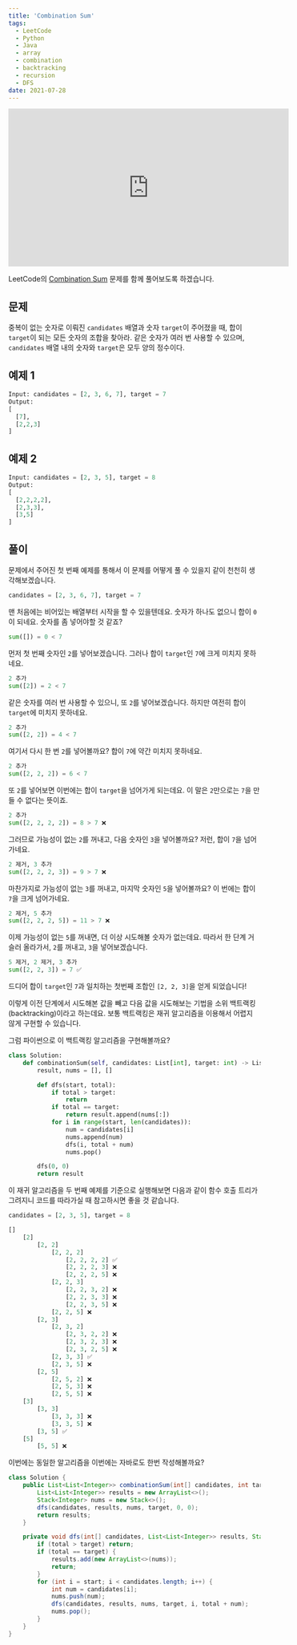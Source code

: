 ```yaml
---
title: 'Combination Sum'
tags:
  - LeetCode
  - Python
  - Java
  - array
  - combination
  - backtracking
  - recursion
  - DFS
date: 2021-07-28
---
```


<iframe width="560" height="315" src="https://www.youtube.com/embed/x7aNj2iYMtA" title="YouTube video player" frameborder="0" allow="accelerometer; autoplay; clipboard-write; encrypted-media; gyroscope; picture-in-picture; web-share" allowfullscreen></iframe>

LeetCode의 [Combination Sum](https://leetcode.com/problems/combination-sum/) 문제를 함께 풀어보도록 하겠습니다.

## 문제

중복이 없는 숫자로 이뤄진 `candidates` 배열과 숫자 `target`이 주어졌을 때, 합이 `target`이 되는 모든 숫자의 조합을 찾아라.
같은 숫자가 여러 번 사용할 수 있으며, `candidates` 배열 내의 숫자와 `target`은 모두 양의 정수이다.

## 예제 1

```py
Input: candidates = [2, 3, 6, 7], target = 7
Output:
[
  [7],
  [2,2,3]
]
```

## 예제 2

```py
Input: candidates = [2, 3, 5], target = 8
Output:
[
  [2,2,2,2],
  [2,3,3],
  [3,5]
]
```

## 풀이

문제에서 주어진 첫 번째 예제를 통해서 이 문제를 어떻게 풀 수 있을지 같이 천천히 생각해보겠습니다.

```py
candidates = [2, 3, 6, 7], target = 7
```

맨 처음에는 비어있는 배열부터 시작을 할 수 있을텐데요.
숫자가 하나도 없으니 합이 `0`이 되네요.
숫자를 좀 넣어야할 것 같죠?

```py
sum([]) = 0 < 7
```

먼저 첫 번째 숫자인 `2`를 넣어보겠습니다.
그러나 합이 `target`인 `7`에 크게 미치지 못하네요.

```py
2 추가
sum([2]) = 2 < 7
```

같은 숫자를 여러 번 사용할 수 있으니, 또 `2`를 넣어보겠습니다.
하지만 여전히 합이 `target`에 미치지 못하네요.

```py
2 추가
sum([2, 2]) = 4 < 7
```

여기서 다시 한 번 `2`를 넣어볼까요?
합이 `7`에 약간 미치지 못하네요.

```py
2 추가
sum([2, 2, 2]) = 6 < 7
```

또 `2`를 넣어보면 이번에는 합이 `target`을 넘어가게 되는데요.
이 말은 `2`만으로는 `7`을 만들 수 없다는 뜻이죠.

```py
2 추가
sum([2, 2, 2, 2]) = 8 > 7 ❌
```

그러므로 가능성이 없는 `2`를 꺼내고, 다음 숫자인 `3`을 넣어볼까요?
저런, 합이 `7`을 넘어가네요.

```py
2 제거, 3 추가
sum([2, 2, 2, 3]) = 9 > 7 ❌
```

마찬가지로 가능성이 없는 `3`를 꺼내고, 마지막 숫자인 `5`을 넣어볼까요?
이 번에는 합이 `7`을 크게 넘어가네요.

```py
2 제거, 5 추가
sum([2, 2, 2, 5]) = 11 > 7 ❌
```

이제 가능성이 없는 `5`를 꺼내면, 더 이상 시도해볼 숫자가 없는데요.
따라서 한 단계 거슬러 올라가서, `2`를 꺼내고, `3`을 넣어보겠습니다.

```py
5 제거, 2 제거, 3 추가
sum([2, 2, 3]) = 7 ✅
```

드디어 합이 `target`인 `7`과 일치하는 첫번째 조합인 `[2, 2, 3]`을 얻게 되었습니다!

이렇게 이전 단계에서 시도해본 값을 빼고 다음 값을 시도해보는 기법을 소위 백트랙킹(backtracking)이라고 하는데요.
보통 백트랙킹은 재귀 알고리즘을 이용해서 어렵지 않게 구현할 수 있습니다.

그럼 파이썬으로 이 백트랙킹 알고리즘을 구현해볼까요?

```py
class Solution:
    def combinationSum(self, candidates: List[int], target: int) -> List[List[int]]:
        result, nums = [], []

        def dfs(start, total):
            if total > target:
                return
            if total == target:
                return result.append(nums[:])
            for i in range(start, len(candidates)):
                num = candidates[i]
                nums.append(num)
                dfs(i, total + num)
                nums.pop()

        dfs(0, 0)
        return result
```

이 재귀 알고리즘을 두 번째 예제를 기준으로 실행해보면 다음과 같이 함수 호출 트리가 그려지니 코드를 따라가실 때 참고하시면 좋을 것 같습니다.

```py
candidates = [2, 3, 5], target = 8

[]
    [2]
        [2, 2]
            [2, 2, 2]
                [2, 2, 2, 2] ✅
                [2, 2, 2, 3] ❌
                [2, 2, 2, 5] ❌
            [2, 2, 3]
                [2, 2, 3, 2] ❌
                [2, 2, 3, 3] ❌
                [2, 2, 3, 5] ❌
            [2, 2, 5] ❌
        [2, 3]
            [2, 3, 2]
                [2, 3, 2, 2] ❌
                [2, 3, 2, 3] ❌
                [2, 3, 2, 5] ❌
            [2, 3, 3] ✅
            [2, 3, 5] ❌
        [2, 5]
            [2, 5, 2] ❌
            [2, 5, 3] ❌
            [2, 5, 5] ❌
    [3]
        [3, 3]
            [3, 3, 3] ❌
            [3, 3, 5] ❌
        [3, 5] ✅
    [5]
        [5, 5] ❌
```

이번에는 동일한 알고리즘을 이번에는 자바로도 한번 작성해볼까요?

```java
class Solution {
    public List<List<Integer>> combinationSum(int[] candidates, int target) {
        List<List<Integer>> results = new ArrayList<>();
        Stack<Integer> nums = new Stack<>();
        dfs(candidates, results, nums, target, 0, 0);
        return results;
    }

    private void dfs(int[] candidates, List<List<Integer>> results, Stack<Integer> nums, int target, int start, int total) {
        if (total > target) return;
        if (total == target) {
            results.add(new ArrayList<>(nums));
            return;
        }
        for (int i = start; i < candidates.length; i++) {
            int num = candidates[i];
            nums.push(num);
            dfs(candidates, results, nums, target, i, total + num);
            nums.pop();
        }
    }
}
```
